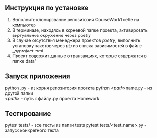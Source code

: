 ## Инструкция по установке

1. Выполнить клонирование репозитория CourseWork1 себе на компьютер
2. В терминале, находясь в корневой папке проекта, активировать виртуальное окружение через poetry
3. В случае отсутствия менеджера проектов _poetry_, выполнить установку пакетов через _pip_ из списка зависимостей в файле __pyproject.toml_
4. Проект содержит данные о транзакциях, которые содержатся в папке data/

## Запуск приложения  
python <name>.py - из корня репозитория проекта
python <_path_>name.py - из другой папки  
<_path_> - путь к файлу <name>.py проекта Homework

## Тестирование
pytest tests/ - все тесты из папки tests
pytest tests/<test_name>.py - запуск конкретного теста 
